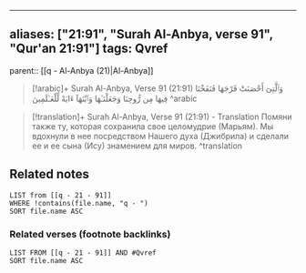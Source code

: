 
---
aliases: ["21:91", "Surah Al-Anbya, verse 91", "Qur'an 21:91"]
tags: Qvref
---

parent:: [[q - Al-Anbya (21)|Al-Anbya]]

> [!arabic]+ Surah Al-Anbya, Verse 91 (21:91)
> <span class="quran-arabic">وَٱلَّتِىٓ أَحْصَنَتْ فَرْجَهَا فَنَفَخْنَا فِيهَا مِن رُّوحِنَا وَجَعَلْنَـٰهَا وَٱبْنَهَآ ءَايَةً لِّلْعَـٰلَمِينَ</span>
^arabic

> [!translation]+ Surah Al-Anbya, Verse 91 (21:91) - Translation
> Помяни также ту, которая сохранила свое целомудрие (Марьям). Мы вдохнули в нее посредством Нашего духа (Джибрила) и сделали ее и ее сына (Ису) знамением для миров.
^translation



## Related notes
```dataview
LIST from [[q - 21 - 91]]
WHERE !contains(file.name, "q - ")
SORT file.name ASC
```

### Related verses (footnote backlinks)
```dataview
LIST FROM [[q - 21 - 91]] AND #Qvref
SORT file.name ASC
```

